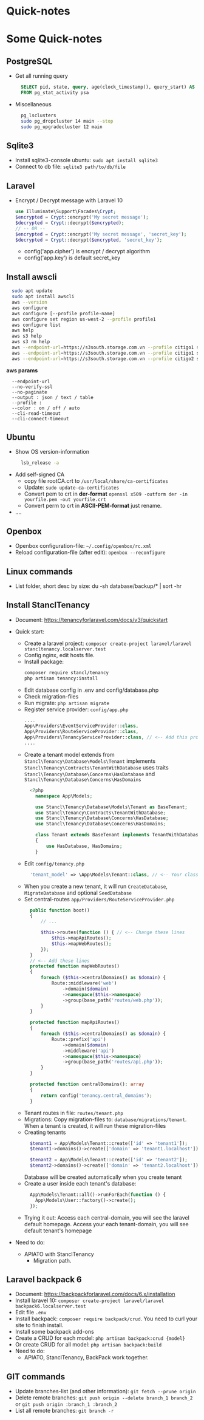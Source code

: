 # Quick-notes


<!--more-->
# Some Quick-notes

## PostgreSQL
- Get all running query
  ```sql
    SELECT pid, state, query, age(clock_timestamp(), query_start) AS query_age, psa.*
    FROM pg_stat_activity psa
  ```
- Miscellaneous
  ```bash
    pg_lsclusters
    sudo pg_dropcluster 14 main --stop
    sudo pg_upgradecluster 12 main    
  ```

## Sqlite3
- Install sqlite3-console ubuntu: `sudo apt install sqlite3`
- Connect to db file: `sqlite3 path/to/db/file`

## Laravel
- Encrypt / Decrypt message with Laravel 10
  ```php
  use Illuminate\Support\Facades\Crypt;
  $encrypted = Crypt::encrypt('My secret message');
  $decrypted = Crypt::decrypt($encrypted);
  // -- OR --
  $encrypted = Crypt::encrypt('My secret message', 'secret_key');
  $decrypted = Crypt::decrypt($encrypted, 'secret_key');
  ```
  - config('app.cipher') is encrypt / decrypt algorithm
  - config('app.key') is default secret_key

## Install awscli
  ```bash
    sudo apt update
    sudo apt install awscli
    aws --version
    aws configure
    aws configure [--profile profile-name]
    aws configure set region us-west-2 --profile profile1
    aws configure list
    aws help
    aws s3 help
    aws s3 rm help
    aws --endpoint-url=https://s3south.storage.com.vn --profile citigo1 s3 ls
    aws --endpoint-url=https://s3south.storage.com.vn --profile citigo1 s3 rm --recursive s3://kiotviet-export
    aws --endpoint-url=https://s3south.storage.com.vn --profile citigo2 s3 rm --recursive s3://kiotvietimages
  ```
  **aws params**
  ```
    --endpoint-url
    --no-verify-ssl
    --no-paginate
    --output : json / text / table
    --profile : 
    --color : on / off / auto
    --cli-read-timeout
    --cli-connect-timeout

  ```

## Ubuntu
- Show OS version-information
  ```bash
    lsb_release -a
  ```
- Add self-signed CA
  - copy file rootCA.crt to `/usr/local/share/ca-certificates`
  - Update: `sudo update-ca-certificates`  
  - Convert pem to crt in **der-format** `openssl x509 -outform der -in yourfile.pem -out yourfile.crt`
  - Convert perm to crt in **ASCII-PEM-format** just rename.
- ....

## Openbox
- Openbox configuration-file: `~/.config/openbox/rc.xml`
- Reload configuration-file (after edit): `openbox --reconfigure`

## Linux commands
- List folder, short desc by size: du -sh database/backup/* | sort -hr

## Install StanclTenancy
- Document: https://tenancyforlaravel.com/docs/v3/quickstart
- Quick start:
  - Create a laravel project: `composer create-project laravel/laravel stancltenancy.localserver.test`
  - Config nginx, edit hosts file.
  - Install package: 
    ```bash
    composer require stancl/tenancy
    php artisan tenancy:install
    ```
  - Edit database config in .env and config/database.php
  - Check migration-files
  - Run migrate: `php artisan migrate`
  - Register service provider: `config/app.php`
    ```php
    ....
    App\Providers\EventServiceProvider::class,
    App\Providers\RouteServiceProvider::class,
    App\Providers\TenancyServiceProvider::class, // <-- Add this provider
    ....
    ```
  - Create a tenant model extends from `Stancl\Tenancy\Database\Models\Tenant` implements `Stancl\Tenancy\Contracts\TenantWithDatabase` uses traits `Stancl\Tenancy\Database\Concerns\HasDatabase` and `Stancl\Tenancy\Database\Concerns\HasDomains`
    ```php
      <?php
        namespace App\Models;

        use Stancl\Tenancy\Database\Models\Tenant as BaseTenant;
        use Stancl\Tenancy\Contracts\TenantWithDatabase;
        use Stancl\Tenancy\Database\Concerns\HasDatabase;
        use Stancl\Tenancy\Database\Concerns\HasDomains;

        class Tenant extends BaseTenant implements TenantWithDatabase
        {
            use HasDatabase, HasDomains;
        }
    
    ```
  - Edit `config/tenancy.php`
    ```php
      'tenant_model' => \App\Models\Tenant::class, // <-- Your class here
    ```
  - When you create a new tenant, it will run `CreateDatabase`, `MigrateDatabase` and optional `SeedDatabase`
  - Set central-routes `app/Providers/RouteServiceProvider.php`
    ```php
      public function boot()
      {
          // ...

          $this->routes(function () { // <-- Change these lines
              $this->mapApiRoutes();
              $this->mapWebRoutes();
          });
      }
      // <-- Add these lines
      protected function mapWebRoutes()
      {
          foreach ($this->centralDomains() as $domain) {
              Route::middleware('web')
                  ->domain($domain)
                  ->namespace($this->namespace)
                  ->group(base_path('routes/web.php'));
          }
      }

      protected function mapApiRoutes()
      {
          foreach ($this->centralDomains() as $domain) {
              Route::prefix('api')
                  ->domain($domain)
                  ->middleware('api')
                  ->namespace($this->namespace)
                  ->group(base_path('routes/api.php'));
          }
      }

      protected function centralDomains(): array
      {
          return config('tenancy.central_domains');
      }
    ```
  - Tenant routes in file: `routes/tenant.php`
  - Migrations: Copy migration-files to: `database/migrations/tenant`. When a tenant is created, it will run these migration-files
  - Creating tenants
    ```php tinker
      $tenant1 = App\Models\Tenant::create(['id' => 'tenant1']);
      $tenant1->domains()->create(['domain' => 'tenant1.localhost']);

      $tenant2 = App\Models\Tenant::create(['id' => 'tenant2']);
      $tenant2->domains()->create(['domain' => 'tenant2.localhost']);
    ```
    Database will be created automatically when you create tenant
  - Create a user inside each tenant's database:
    ```php tinker
      App\Models\Tenant::all()->runForEach(function () {
        App\Models\User::factory()->create();
      });
    ```
  - Trying it out: Access each central-domain, you will see the laravel default homepage. Access your each tenant-domain, you will see default tenant's homepage

- Need to do:
  - APIATO with StanclTenancy
    - Migration path.

## Laravel backpack 6
- Document: https://backpackforlaravel.com/docs/6.x/installation
- Install laravel 10: `composer create-project laravel/laravel backpack6.localserver.test`
- Edit file `.env`
- Install backpack: `composer require backpack/crud`. You need to curl your site to finish install.
- Install some backpack add-ons
- Create a CRUD for each model: `php artisan backpack:crud {model}`
- Or create CRUD for all model: `php artisan backpack:build`
- Need to do:
  - APIATO, StanclTenancy, BackPack work together.

## GIT commands
- Update branches-list (and other information): `git fetch --prune origin`
- Delete remote branches: `git push origin --delete branch_1 branch_2` or `git push origin :branch_1 :branch_2`
- List all remote branches: `git branch -r`
